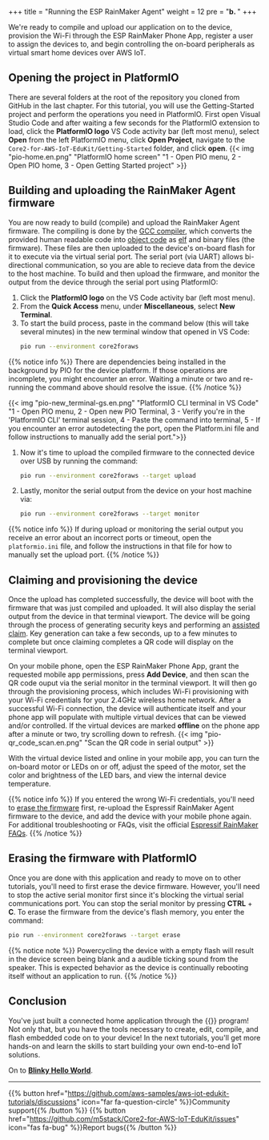 +++
title = "Running the ESP RainMaker Agent"
weight = 12
pre = "<b>b. </b>"
+++

We're ready to compile and upload our application on to the device, provision the Wi-Fi through the ESP RainMaker Phone App, register a user to assign the devices to, and begin controlling the on-board peripherals as virtual smart home devices over AWS IoT.

## Opening the project in PlatformIO
There are several folders at the root of the repository you cloned from GitHub in the last chapter. For this tutorial, you will use the Getting-Started project and perform the operations you need in PlatformIO. First open Visual Studio Code and after waiting a few seconds for the PlatformIO extension to load, click the **PlatformIO logo** VS Code activity bar (left most menu), select **Open** from the left PlatformIO menu, click **Open Project**, navigate to the `Core2-for-AWS-IoT-EduKit/Getting-Started` folder, and click **open**.
{{< img "pio-home.en.png" "PlatformIO home screen" "1 - Open PIO menu, 2 - Open PIO home, 3 - Open Getting Started project" >}}

## Building and uploading the RainMaker Agent firmware
You are now ready to build (compile) and upload the RainMaker Agent firmware. The compiling is done by the [GCC compiler](https://gcc.gnu.org/onlinedocs/gcc/), which converts the provided human readable code into [object code](https://en.wikipedia.org/wiki/Object_code) as [elf](https://en.wikipedia.org/wiki/Executable_and_Linkable_Format) and binary files (the firmware). These files are then uploaded to the device's on-board flash for it to execute via the virtual serial port. The serial port (via UART) allows bi-directional communication, so you are able to recieve data from the device to the host machine. To build and then upload the firmware, and monitor the output from the device through the serial port using PlatformIO:
1) Click the **PlatformIO logo** on the VS Code activity bar (left most menu).
2) From the **Quick Access** menu, under **Miscellaneous**, select **New Terminal**.
3) To start the build process, paste in the command below (this will take several minutes) in the new terminal window that opened in VS Code:
    ```bash
    pio run --environment core2foraws
    ```

{{% notice info %}}
There are dependencies being installed in the background by PIO for the device platform. If those operations are incomplete, you might encounter an error. Waiting a minute or two and re-running the command above should resolve the issue.
{{% /notice %}}

{{< img "pio-new_terminal-gs.en.png" "PlatformIO CLI terminal in VS Code" "1 - Open PIO menu, 2 - Open new PIO Terminal, 3 - Verify you're in the 'PlatformIO CLI' terminal session, 4 - Paste the command into terminal, 5 - If you encounter an error autodetecting the port, open the Platform.ini file and follow instructions to manually add the serial port.">}}

1) Now it's time to upload the compiled firmware to the connected device over USB by running the command:
    ```bash
    pio run --environment core2foraws --target upload
    ```
2) Lastly, monitor the serial output from the device on your host machine via:
   ```bash
   pio run --environment core2foraws --target monitor
   ```
{{% notice info %}}
If during upload or monitoring the serial output you receive an error about an incorrect ports or timeout, open the `platformio.ini` file, and follow the instructions in that file for how to manually set the upload port.
{{% /notice %}}
## Claiming and provisioning the device
Once the upload has completed successfully, the device will boot with the firmware that was just compiled and uploaded. It will also display the serial output from the device in that terminal viewport. The device will be going through the process of generating security keys and performing an [assisted claim](https://rainmaker.espressif.com/docs/claiming.html#assisted-claiming-esp32). Key generation can take a few seconds, up to a few minutes to complete but once claiming completes a QR code will display on the terminal viewport.

On your mobile phone, open the ESP RainMaker Phone App, grant the requested mobile app permissions, press **Add Device**, and then scan the QR code ouput via the serial monitor in the terminal viewport. It will then go through the provisioning process, which includes Wi-Fi provisioning with your Wi-Fi credentials for your 2.4GHz wireless home network. After a successful Wi-Fi connection, the device will authenticate itself and your phone app will populate with multiple virtual devices that can be viewed and/or controlled. If the virtual devices are marked **offline** on the phone app after a minute or two, try scrolling down to refresh.
{{< img "pio-qr_code_scan.en.png" "Scan the QR code in serial output" >}}

With the virtual device listed and online in your mobile app, you can turn the on-board motor or LEDs on or off, adjust the speed of the motor, set the color and brightness of the LED bars, and view the internal device temperature.

{{% notice info %}}
If you entered the wrong Wi-Fi credentials, you'll need to [erase the firmware](/en/getting-started/run-rainmaker.html#erasing-the-firmware-with-platformio) first, re-upload the Espressif RainMaker Agent firmware to the device, and add the device with your mobile phone again. For additional troubleshooting or FAQs, visit the official [Espressif RainMaker FAQs](https://rainmaker.espressif.com/docs/faqs.html).
{{% /notice %}}

## Erasing the firmware with PlatformIO
Once you are done with this application and ready to move on to other tutorials, you'll need to first erase the device firmware. However, you'll need to stop the active serial monitor first since it's blocking the virtual serial communications port. You can stop the serial monitor by pressing **CTRL** + **C**. To erase the firmware from the device's flash memory, you enter the command:
```bash
pio run --environment core2foraws --target erase
```

{{% notice note %}}
Powercycling the device with a empty flash will result in the device screen being blank and a audible ticking sound from the speaker. This is expected behavior as the device is continually rebooting itself without an application to run.
{{% /notice %}}

## Conclusion
You've just built a connected home application through the {{<awsEdukitShort-en>}} program! Not only that, but you have the tools necessary to create, edit, compile, and flash embedded code on to your device! In the next tutorials, you'll get more hands-on and learn the skills to start building your own end-to-end IoT solutions.

On to [**Blinky Hello World**](/en/blinky-hello-world.html).

---
{{% button href="https://github.com/aws-samples/aws-iot-edukit-tutorials/discussions" icon="far fa-question-circle" %}}Community support{{% /button %}} {{% button href="https://github.com/m5stack/Core2-for-AWS-IoT-EduKit/issues" icon="fas fa-bug" %}}Report bugs{{% /button %}}